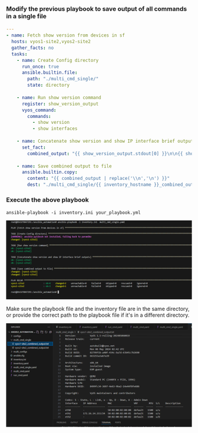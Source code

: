 ### Modify the previous playbook to save output of all commands in a single file

```yaml
---
- name: Fetch show version from devices in sf
  hosts: vyos1-site2,vyos2-site2
  gather_facts: no
  tasks:
    - name: Create Config directory
      run_once: true
      ansible.builtin.file:
        path: "./multi_cmd_single/"
        state: directory

    - name: Run show version command
      register: show_version_output
      vyos_command:
        commands:
          - show version
          - show interfaces
    
    - name: Concatenate show version and show IP interface brief outputs
      set_fact:
        combined_output: "{{ show_version_output.stdout[0] }}\n\n{{ show_version_output.stdout[1] }}"

    - name: Save combined output to file
      ansible.builtin.copy:
        content: "{{ combined_output | replace('\\n','\n') }}"
        dest: "./multi_cmd_single/{{ inventory_hostname }}_combined_output.txt"


```

### Execute the above playbook

```
ansible-playbook -i inventory.ini your_playbook.yml
```

![alt text](image-31.png)

Make sure the playbook file and the inventory file are in the same directory, or provide the correct path to the playbook file if it's in a different directory.

![alt text](image-32.png)